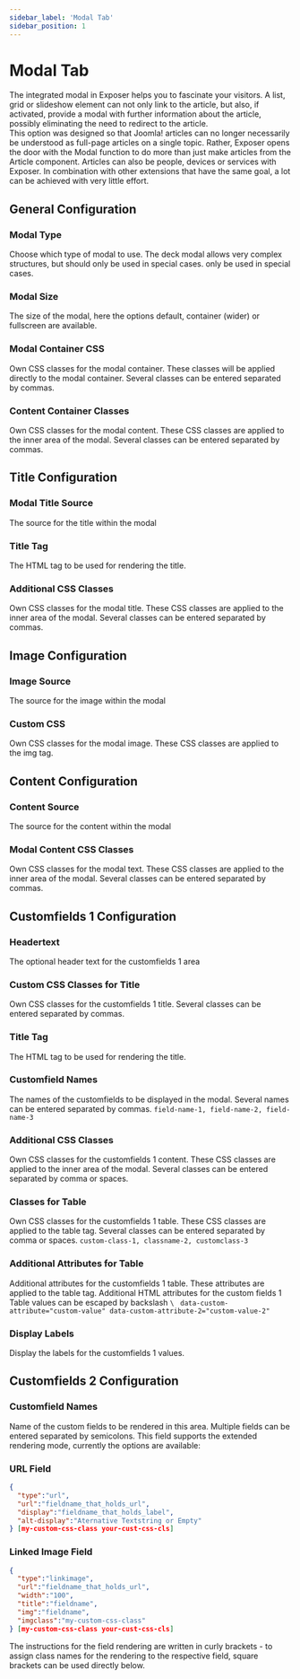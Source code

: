 ```yaml
---
sidebar_label: 'Modal Tab'
sidebar_position: 1
---
```


# Modal Tab
The integrated modal in Exposer helps you to fascinate your visitors. A list, grid or slideshow element can not only
link to the article, but also, if activated, provide a modal with further information about the article, possibly
eliminating the need to redirect to the article.
<br />
This option was designed so that Joomla! articles can no longer necessarily be understood as full-page articles on a
single topic. Rather, Exposer opens the door with the Modal function to do more than just make articles from the Article
component. Articles can also be people, devices or services with Exposer. In combination with other extensions that have
the same goal, a lot can be achieved with very little effort.

## General Configuration

### Modal Type
Choose which type of modal to use. The deck modal allows very complex structures, but should only be used in special cases.
only be used in special cases.

### Modal Size
The size of the modal, here the options default, container (wider) or fullscreen are available.

### Modal Container CSS
Own CSS classes for the modal container. These classes will be applied directly to the modal container.
Several classes can be entered separated by commas.

### Content Container Classes
Own CSS classes for the modal content. These CSS classes are applied to the inner area of the modal.
Several classes can be entered separated by commas.

## Title Configuration

### Modal Title Source
The source for the title within the modal

### Title Tag
The HTML tag to be used for rendering the title.

### Additional CSS Classes
Own CSS classes for the modal title. These CSS classes are applied to the inner area of the modal.
Several classes can be entered separated by commas.

## Image Configuration
### Image Source
The source for the image within the modal
### Custom CSS
Own CSS classes for the modal image. These CSS classes are applied to the img tag.

## Content Configuration
### Content Source
The source for the content within the modal
### Modal Content CSS Classes
Own CSS classes for the modal text. These CSS classes are applied to the inner area of the modal.
Several classes can be entered separated by commas.

## Customfields 1 Configuration
### Headertext
The optional header text for the customfields 1 area
### Custom CSS Classes for Title
Own CSS classes for the customfields 1 title.
Several classes can be entered separated by commas.
### Title Tag
The HTML tag to be used for rendering the title.
### Customfield Names
The names of the customfields to be displayed in the modal. Several names can be entered separated by commas.
``field-name-1, field-name-2, field-name-3``
### Additional CSS Classes
Own CSS classes for the customfields 1 content. These CSS classes are applied to the inner area of the modal.
Several classes can be entered separated by comma or spaces.
### Classes for Table
Own CSS classes for the customfields 1 table. These CSS classes are applied to the table tag.
Several classes can be entered separated by comma or spaces.
``custom-class-1, classname-2, customclass-3``
### Additional Attributes for Table
Additional attributes for the customfields 1 table. These attributes are applied to the table tag. 
Additional HTML attributes for the custom fields 1 Table values can be escaped by backslash ``\ ``
``data-custom-attribute="custom-value" data-custom-attribute-2="custom-value-2"``
### Display Labels
Display the labels for the customfields 1 values.

## Customfields 2 Configuration
### Customfield Names
Name of the custom fields to be rendered in this area. Multiple fields can be entered separated by semicolons. 
This field supports the extended rendering mode, currently the options are available:
### URL Field
```json
{
  "type":"url",
  "url":"fieldname_that_holds_url",
  "display":"fieldname_that_holds_label",
  "alt-display":"Aternative Textstring or Empty"
} [my-custom-css-class your-cust-css-cls]
```

### Linked Image Field
```json
{
  "type":"linkimage",
  "url":"fieldname_that_holds_url",
  "width":"100",
  "title":"fieldname",
  "img":"fieldname", 
  "imgclass":"my-custom-css-class"
} [my-custom-css-class your-cust-css-cls]
```
The instructions for the field rendering are written in curly brackets - to assign class names for the rendering to the 
respective field, square brackets can be used directly below.

